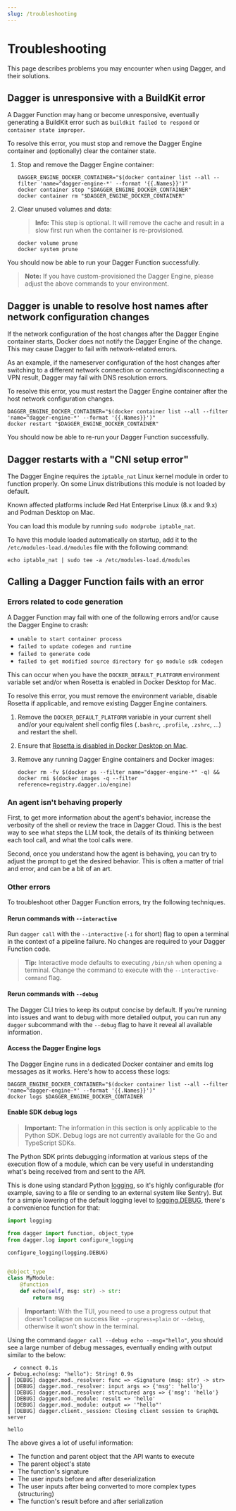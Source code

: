 ```yaml
---
slug: /troubleshooting
---
```


# Troubleshooting

This page describes problems you may encounter when using Dagger, and their solutions.

## Dagger is unresponsive with a BuildKit error

A Dagger Function may hang or become unresponsive, eventually generating a BuildKit error such as `buildkit failed to respond` or `container state improper`.

To resolve this error, you must stop and remove the Dagger Engine container and (optionally) clear the container state.

1. Stop and remove the Dagger Engine container:

   ```shell
   DAGGER_ENGINE_DOCKER_CONTAINER="$(docker container list --all --filter 'name=^dagger-engine-*' --format '{{.Names}}')"
   docker container stop "$DAGGER_ENGINE_DOCKER_CONTAINER"
   docker container rm "$DAGGER_ENGINE_DOCKER_CONTAINER"
   ```

1. Clear unused volumes and data:

   > **Info:**
   > This step is optional. It will remove the cache and result in a slow first run when the container is re-provisioned.

   ```shell
   docker volume prune
   docker system prune
   ```

You should now be able to run your Dagger Function successfully.

> **Note:**
> If you have custom-provisioned the Dagger Engine, please adjust the above commands to your environment.

## Dagger is unable to resolve host names after network configuration changes

If the network configuration of the host changes after the Dagger Engine container starts, Docker does not notify the Dagger Engine of the change. This may cause Dagger to fail with network-related errors.

As an example, if the nameserver configuration of the host changes after switching to a different network connection or connecting/disconnecting a VPN result, Dagger may fail with DNS resolution errors.

To resolve this error, you must restart the Dagger Engine container after the host network configuration changes.

```shell
DAGGER_ENGINE_DOCKER_CONTAINER="$(docker container list --all --filter 'name=^dagger-engine-*' --format '{{.Names}}')"
docker restart "$DAGGER_ENGINE_DOCKER_CONTAINER"
```

You should now be able to re-run your Dagger Function successfully.

## Dagger restarts with a "CNI setup error"

The Dagger Engine requires the `iptable_nat` Linux kernel module in order to function properly. On some Linux distributions this module is not loaded by default.

Known affected platforms include Red Hat Enterprise Linux (8.x and 9.x) and Podman Desktop on Mac.

You can load this module by running `sudo modprobe iptable_nat`.

To have this module loaded automatically on startup, add it to the `/etc/modules-load.d/modules` file with the following command:

```shell
echo iptable_nat | sudo tee -a /etc/modules-load.d/modules
```

## Calling a Dagger Function fails with an error

### Errors related to code generation

A Dagger Function may fail with one of the following errors and/or cause the Dagger Engine to crash:

- `unable to start container process`
- `failed to update codegen and runtime`
- `failed to generate code`
- `failed to get modified source directory for go module sdk codegen`

This can occur when you have the `DOCKER_DEFAULT_PLATFORM` environment variable set and/or when Rosetta is enabled in Docker Desktop for Mac.

To resolve this error, you must remove the environment variable, disable Rosetta if applicable, and remove existing Dagger Engine containers.

1. Remove the `DOCKER_DEFAULT_PLATFORM` variable in your current shell and/or your equivalent shell config files (`.bashrc`, `.profile`, `.zshrc`, ...) and restart the shell.
1. Ensure that [Rosetta is disabled in Docker Desktop on Mac](https://docs.docker.com/desktop/settings/mac/).
1. Remove any running Dagger Engine containers and Docker images:

    ```shell
    docker rm -fv $(docker ps --filter name="dagger-engine-*" -q) && docker rmi $(docker images -q --filter reference=registry.dagger.io/engine)
    ```

### An agent isn't behaving properly

First, to get more information about the agent's behavior, increase the verbosity of the shell or review the trace in Dagger Cloud. This is the best way to see what steps the LLM took, the details of its thinking between each tool call, and what the tool calls were.

Second, once you understand how the agent is behaving, you can try to adjust the prompt to get the desired behavior. This is often a matter of trial and error, and can be a bit of an art.

### Other errors

To troubleshoot other Dagger Function errors, try the following techniques.

#### Rerun commands with `--interactive`

Run `dagger call` with the `--interactive` (`-i` for short) flag to open a terminal in the context of a pipeline failure. No changes are required to your Dagger Function code.

> **Tip:**
> Interactive mode defaults to executing `/bin/sh` when opening a terminal. Change the command to execute with the `--interactive-command` flag.

#### Rerun commands with `--debug`

The Dagger CLI tries to keep its output concise by default. If you're running
into issues and want to debug with more detailed output, you can run any `dagger`
subcommand with the `--debug` flag to have it reveal all available information.

#### Access the Dagger Engine logs

The Dagger Engine runs in a dedicated Docker container and emits log messages as it works. Here's how to access these logs:

```shell
DAGGER_ENGINE_DOCKER_CONTAINER="$(docker container list --all --filter 'name=^dagger-engine-*' --format '{{.Names}}')"
docker logs $DAGGER_ENGINE_DOCKER_CONTAINER
```

#### Enable SDK debug logs

> **Important:**
> The information in this section is only applicable to the Python SDK. Debug logs are not currently available for the Go and TypeScript SDKs.

The Python SDK prints debugging information at various steps of the execution
flow of a module, which can be very useful in understanding what's being
received from and sent to the API.

This is done using standard Python [logging](https://docs.python.org/3/howto/logging.html),
so it's highly configurable (for example, saving to a file or sending to an
external system like Sentry). But for a simple lowering of the default logging
level to [logging.DEBUG](https://docs.python.org/3/library/logging.html#logging.DEBUG),
there's a convenience function for that:

```python
import logging

from dagger import function, object_type
from dagger.log import configure_logging

configure_logging(logging.DEBUG)


@object_type
class MyModule:
    @function
    def echo(self, msg: str) -> str:
        return msg
```

> **Important:**
> With the TUI, you need to use a progress output that doesn't collapse on success
> like `--progress=plain` or `--debug`, otherwise it won't show in the terminal.

Using the command `dagger call --debug echo --msg="hello"`, you should see a large number of debug messages, eventually ending with output similar to the below:

```
  ✔ connect 0.1s
✔ Debug.echo(msg: "hello"): String! 0.9s
┃ [DEBUG] dagger.mod._resolver: func => <Signature (msg: str) -> str>
┃ [DEBUG] dagger.mod._resolver: input args => {'msg': 'hello'}
┃ [DEBUG] dagger.mod._resolver: structured args => {'msg': 'hello'}
┃ [DEBUG] dagger.mod._module: result => 'hello'
┃ [DEBUG] dagger.mod._module: output => '"hello"'
┃ [DEBUG] dagger.client._session: Closing client session to GraphQL server

hello
```

The above gives a lot of useful information:
- The function and parent object that the API wants to execute
- The parent object's state
- The function's signature
- The user inputs before and after deserialization
- The user inputs after being converted to more complex types (structuring)
- The function's result before and after serialization